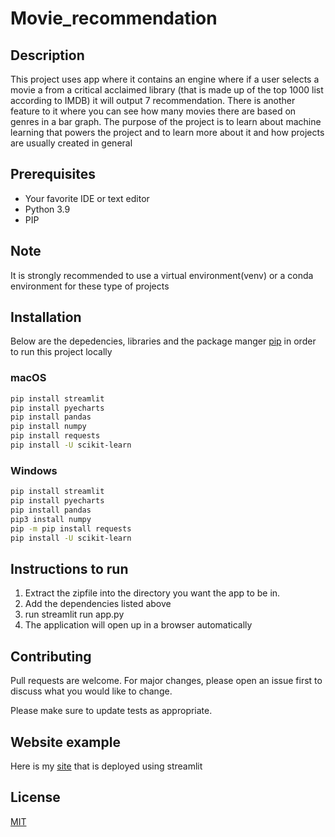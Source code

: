 # Movie_recommendation

## Description
 This project uses app where it contains an engine where if a user selects a movie a from a critical acclaimed library (that is made up of the top 1000 list according to IMDB) it will output 7 recommendation. There is another feature to it where you can see how many movies there are based on genres in a bar graph. The purpose of the project is to learn about machine learning that powers the project and to learn more about it and how projects are usually created in general

## Prerequisites
* Your favorite IDE or text editor
* Python 3.9
* PIP

## Note
It is strongly recommended to use a virtual environment(venv) or a conda environment for these type of projects

## Installation
Below are the depedencies, libraries and the package manger [pip](https://pip.pypa.io/en/stable/) in order to run this project locally

### macOS
```bash
pip install streamlit
pip install pyecharts
pip install pandas
pip install numpy
pip install requests
pip install -U scikit-learn
```
### Windows
```bash
pip install streamlit
pip install pyecharts
pip install pandas
pip3 install numpy
pip -m pip install requests
pip install -U scikit-learn
```
## Instructions to run
1. Extract the zipfile into the directory you want the app to be in. 
2. Add the dependencies listed above
3. run streamlit run app.py
4. The application will open up in a browser automatically

## Contributing
Pull requests are welcome. For major changes, please open an issue first to discuss what you would like to change.

Please make sure to update tests as appropriate.

## Website example
Here is my [site](https://share.streamlit.io/pholoxo/movie_recommendation/main/app.py) that is deployed using streamlit

## License
[MIT](https://choosealicense.com/licenses/mit/)